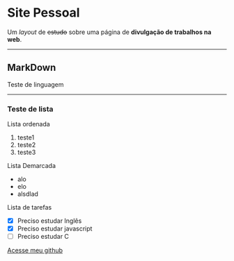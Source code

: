 # Site Pessoal

Um *layout* de ~~estudo~~ sobre uma página de **divulgação de trabalhos na web**.

***

## MarkDown

Teste de linguagem 


***


### Teste de lista

Lista ordenada

1. teste1
2. teste2
3. teste3

Lista Demarcada

- alo
- elo
- alsdlad

Lista de tarefas

- [x] Preciso estudar Inglês
- [x] Preciso estudar javascript
- [ ] Preciso estudar C

[Acesse meu github](https://github.com/viniciusoln)

